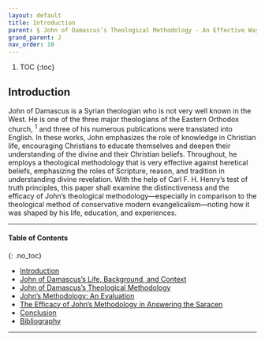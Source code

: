 ```yaml
---
layout: default
title: Introduction
parent: § John of Damascus’s Theological Methodology - An Effective Way to Answer Islamic Objections 
grand_parent: J 
nav_order: 10 
---
```

<style>
.dont-break-out {
  /* These are technically the same, but use both */
  overflow-wrap: break-word;
  word-wrap: break-word;

     -ms-word-break: break-all;
  /* This is the dangerous one in WebKit, as it breaks things wherever */
  word-break: break-all;
  /* Instead use this non-standard one: */
  word-break: break-word;
}

.youtube-container {
    position: relative;
    width: 100%;
    height: 0;
    padding-bottom: 56.25%;
}
.youtube-video {
    position: absolute;
    top: 0;
    left: 0;
    width: 100%;
    height: 100%;
}

</style>

<div class="dont-break-out" markdown="1">

1. TOC
{:toc}

## Introduction
John of Damascus is a Syrian theologian who is not very well known in the West. He is one of the three major theologians of the Eastern Orthodox church, <sup>1</sup> and three of his numerous publications were translated into English. In these works, John emphasizes the role of knowledge in Christian life, encouraging Christians to educate themselves and deepen their understanding of the divine and their Christian beliefs. Throughout, he employs a theological methodology that is very effective against heretical beliefs, emphasizing the roles of Scripture, reason, and tradition in understanding divine revelation. With the help of Carl F. H. Henry’s test of truth principles, this paper shall examine the distinctiveness and the efficacy of John’s theological methodology—especially in comparison to the theological method of conservative modern evangelicalism—noting how it was shaped by his life, education, and experiences.

***

#### Table of Contents
{: .no_toc}

<ul><li> <a href="/docs/J/John-of-Damascus’s-Theological-Methodology-An-Effective-Way-to-Answer-Islamic-Objections-1/">
Introduction</a></li><li> <a href="/docs/J/John-of-Damascus’s-Theological-Methodology-An-Effective-Way-to-Answer-Islamic-Objections-2/">
John of Damascus’s Life, Background, and Context</a></li><li> <a href="/docs/J/John-of-Damascus’s-Theological-Methodology-An-Effective-Way-to-Answer-Islamic-Objections-3/">
John of Damascus’s Theological Methodology</a></li><li> <a href="/docs/J/John-of-Damascus’s-Theological-Methodology-An-Effective-Way-to-Answer-Islamic-Objections-4/">
John’s Methodology: An Evaluation</a></li><li> <a href="/docs/J/John-of-Damascus’s-Theological-Methodology-An-Effective-Way-to-Answer-Islamic-Objections-5/">
The Efficacy of John’s Methodology in Answering the Saracen</a></li><li> <a href="/docs/J/John-of-Damascus’s-Theological-Methodology-An-Effective-Way-to-Answer-Islamic-Objections-6/">
Conclusion</a></li><li> <a href="/docs/J/John-of-Damascus’s-Theological-Methodology-An-Effective-Way-to-Answer-Islamic-Objections-7/">
Bibliography</a></li></ul>

***

</div>
